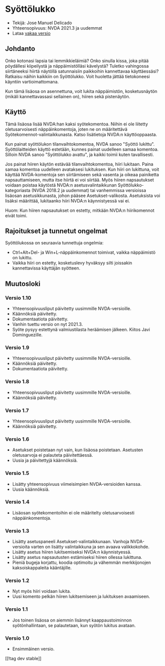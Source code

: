 # Syöttölukko #

* Tekijä: Jose Manuel Delicado
* Yhteensopivuus: NVDA 2021.3 ja uudemmat
* Lataa [vakaa versio][1]

## Johdanto

Onko kotonasi lapsia tai lemmikkieläimiä? Onko sinulla kissa, joka pitää
pöydällesi kiipeilystä ja näppäimistölläsi kävelystä? Tuletko vahingossa
siirtäneeksi hiirtä näytöllä satunnaisiin paikkoihin kannettavaa
käyttäessäsi? Ratkaisu näihin kaikkiin on Syöttölukko. Voit huoletta jättää
tietokoneesi käyntiin vartioimattomana.

Kun tämä lisäosa on asennettuna, voit lukita näppäimistön, kosketusnäytön
(mikäli kannettavassasi sellainen on), hiiren sekä pistenäytön.

## Käyttö

Tämä lisäosa lisää NVDA:han kaksi syötekomentoa. Niihin ei ole liitetty
oletusarvoisesti näppäinkomentoja, joten ne on määritettävä
Syötekomennot-valintaikkunasta. Katso lisätietoja NVDA:n käyttöoppaasta.

Kun painat syöttölukon tilanvaihtokomentoa, NVDA sanoo "Syöttö
lukittu". Syöttölaitteiden käyttö estetään, kunnes painat uudelleen samaa
komentoa. Silloin NVDA sanoo "Syöttölukko avattu", ja kaikki toimii kuten
tavallisesti.

Jos painat hiiren käytön estävää tilanvaihtokomentoa, hiiri lukitaan. Paina
samaa komentoa uudelleen avataksesi lukituksen. Kun hiiri on lukittuna, voit
käyttää NVDA-komentoja sen siirtämiseen sekä vasenta ja oikeaa painiketta
napsauttamiseen, mutta itse hiirtä ei voi siirtää. Myös hiiren napsautukset
voidaan poistaa käytöstä NVDA:n asetusvalintaikkunan
Syöttölukko-kategoriasta (NVDA 2018.2 ja uudemmat) tai vanhemmissa
versioissa lisäosan asetusikkunasta, johon pääsee
Asetukset-valikosta. Asetuksista voi lisäksi määrittää, lukitaanko hiiri
NVDA:n käynnistyessä vai ei.

Huom: Kun hiiren napsautukset on estetty, mitkään NVDA:n hiirikomennot eivät
toimi.

## Rajoitukset ja tunnetut ongelmat

Syöttölukossa on seuraavia tunnettuja ongelmia:

* Ctrl+Alt+Del- ja Win+L-näppäinkomennot toimivat, vaikka näppäimistö on
  lukittu.
* Vaikka hiiri on estetty, kosketuslevy hyväksyy silti joissakin
  kannettavissa käyttäjän syötteen.

## Muutosloki

### Versio 1.10

* Yhteensopivuusliput päivitetty uusimmille NVDA-versioille.
* Käännöksiä päivitetty.
* Dokumentaatiota päivitetty.
* Vanhin tuettu versio on nyt 2021.3.
* Syöte pysyy estettynä valmiustilasta heräämisen jälkeen. Kiitos Javi
  Dominguezille.

### Versio 1.9

* Yhteensopivuusliput päivitetty uusimmille NVDA-versioille.
* Käännöksiä päivitetty.
* Dokumentaatiota päivitetty.

### Versio 1.8

* Yhteensopivuusliput päivitetty uusimmille NVDA-versioille.
* Käännöksiä päivitetty.

### Versio 1.7

* Yhteensopivuusliput päivitetty uusimmille NVDA-versioille.
* Käännöksiä päivitetty.

### Versio 1.6

* Asetukset poistetaan nyt vain, kun lisäosa poistetaan. Asetusten
  oletusarvoja ei palauteta päivitettäessä.
* Uusia ja päivitettyjä käännöksiä.

### Versio 1.5

* Lisätty yhteensopivuus viimeisimpien NVDA-versioiden kanssa.
* Uusia käännöksiä.

### Versio 1.4

* Lisäosan syötekomentoihin ei ole määritelty oletusarvoisesti
  näppäinkomentoja.

### Versio 1.3

* Lisätty asetuspaneeli Asetukset-valintaikkunaan. Vanhoja NVDA-versioita
  varten on lisätty valintaikkuna ja sen avaava valikkokohde.
* Lisätty asetus hiiren lukitsemiseksi NVDA:n käynnistyessä.
* Lisätty asetus napsautusten estämiseksi hiiren ollessa lukittuna.
* Pieniä bugeja korjattu, koodia optimoitu ja vähemmän merkkijonojen
  kaksoiskappaleita kääntäjille.

### Versio 1.2

* Nyt myös hiiri voidaan lukita.
* Uusi komento pelkän hiiren lukitsemiseen ja lukituksen avaamiseen.

### Versio 1.1

* Jos toinen lisäosa on aiemmin lisännyt kaappaustoiminnon syötönhallintaan,
  se palautetaan, kun syötön lukitus avataan.

### Versio 1.0

* Ensimmäinen versio.

[[!tag dev stable]]

[1]: https://addons.nvda-project.org/files/get.php?file=inputlock
